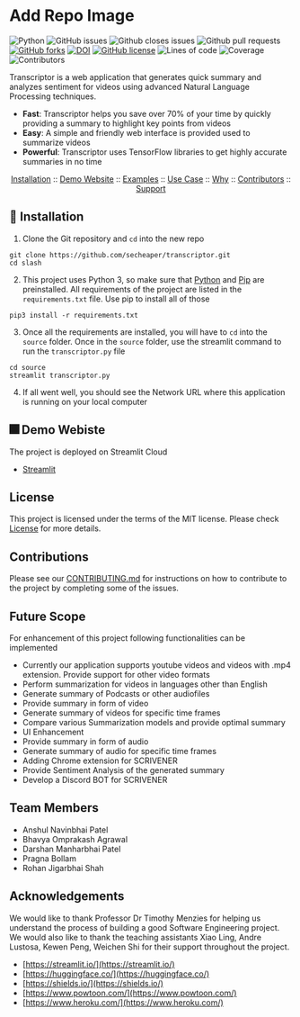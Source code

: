 # Add Repo Image 

![Python](https://img.shields.io/badge/python-3670A0?style=flat&logo=python&logoColor=ffdd54)
![GitHub issues](https://img.shields.io/github/issues-raw/secheaper/transcriptor)
![Github closes issues](https://img.shields.io/github/issues-closed-raw/secheaper/transcriptor)
![Github pull requests](https://img.shields.io/github/issues-pr/secheaper/transcriptor)
[![GitHub forks](https://img.shields.io/github/forks/secheaper/transcriptor)](https://github.com/secheaper/transcriptor/network)
[![DOI](https://zenodo.org/badge/409326011.svg)](https://zenodo.org/badge/latestdoi/409326011)
[![GitHub license](https://img.shields.io/github/license/anshulp2912/scrivener)](https://github.com/anshulp2912/scrivener/blob/main/LICENSE)
![Lines of code](https://img.shields.io/badge/Lines%20of%20Code-1K-blue)
![Coverage](https://img.shields.io/badge/Coverage-97%25-red)
![Contributors](https://img.shields.io/badge/Contributors-5-yellowgreen)

Transcriptor is a web application that generates quick summary and analyzes sentiment for videos using advanced Natural Language Processing techniques. 
- **Fast**: Transcriptor helps you save over 70% of your time by quickly providing a summary to highlight key points from videos
- **Easy**: A simple and friendly web interface is provided used to summarize videos 
- **Powerful**: Transcriptor uses TensorFlow libraries to get highly accurate summaries in no time

<p align="center">
  <a href="#rocket-installation">Installation</a>
  ::
  <a href="#fireworkd-demo-website">Demo Website</a>
  ::
  <a href="#card_index_dividers-some-examples">Examples</a>
  ::
  <a href="#thought_balloon-use-case">Use Case</a>
  ::
  <a href="#page_facing_up-why">Why</a>
  ::
  <a href="#sparkles-contributors">Contributors</a>
    ::
  <a href="#email-support">Support</a>
</p>

:rocket: Installation
---
1. Clone the Git repository and `cd` into the new repo
```
git clone https://github.com/secheaper/transcriptor.git
cd slash
```
2. This project uses Python 3, so make sure that [Python](https://www.python.org/downloads/) and [Pip](https://pip.pypa.io/en/stable/installation/) are preinstalled. All requirements of the project are listed in the ```requirements.txt``` file. Use pip to install all of those
```
pip3 install -r requirements.txt
```
3. Once all the requirements are installed, you will have to ```cd``` into the ```source``` folder. Once in the ```source``` folder, use the streamlit command to run the ```transcriptor.py``` file
```
cd source
streamlit transcriptor.py
```
4. If all went well, you should see the Network URL where this application is running on your local computer

:fireworks: Demo Webiste
---
The project is deployed on Streamlit Cloud
- [Streamlit](https://share.streamlit.io/secheaper/transcriptor/main/source/transcriptor.py)

## License <a name="License"></a>
This project is licensed under the terms of the MIT license. Please check [License](https://github.com/anshulp2912/scrivener/blob/main/LICENSE) for more details.

## Contributions <a name="Contributions"></a>
Please see our [CONTRIBUTING.md](https://github.com/anshulp2912/scrivener/blob/main/CONTRIBUTING.md) for instructions on how to contribute to the project by completing some of the issues.

## Future Scope <a name="FutureScope"></a>
For enhancement of this project following functionalities can be implemented
- Currently our application supports youtube videos and videos with .mp4 extension. Provide support for other video formats
- Perform summarization for videos in languages other than English
- Generate summary of Podcasts or other audiofiles
- Provide summary in form of video
- Generate summary of videos for specific time frames
- Compare various Summarization models and provide optimal summary
- UI Enhancement
- Provide summary in form of audio
- Generate summary of audio for specific time frames
- Adding Chrome extension for SCRIVENER
- Provide Sentiment Analysis of the generated summary
- Develop a Discord BOT for SCRIVENER

## Team Members <a name="TeamMember"></a>

- Anshul Navinbhai Patel
- Bhavya Omprakash Agrawal
- Darshan Manharbhai Patel
- Pragna Bollam
- Rohan Jigarbhai Shah
				
## Acknowledgements <a name="Acknowledgement"></a>
We would like to thank Professor Dr Timothy Menzies for helping us understand the process of building a good Software Engineering project. We would also like to thank the teaching assistants Xiao Ling, Andre Lustosa, Kewen Peng, Weichen Shi for their support throughout the project.
- [https://streamlit.io/](https://streamlit.io/)
- [https://huggingface.co/](https://huggingface.co/)
- [https://shields.io/](https://shields.io/)
- [https://www.powtoon.com/](https://www.powtoon.com/)
- [https://www.heroku.com/](https://www.heroku.com/)
